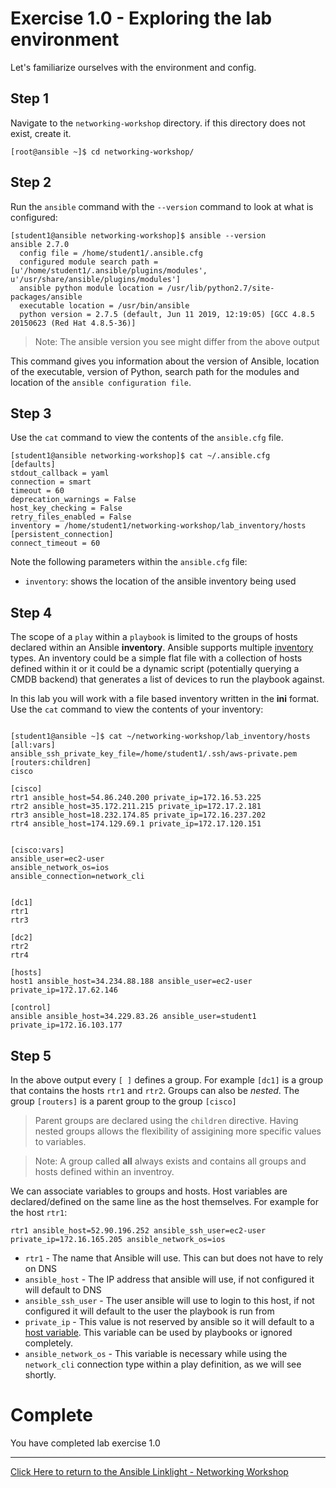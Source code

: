 # Exercise 1.0 - Exploring the lab environment

Let's familiarize ourselves with the environment and config.

## Step 1

Navigate to the `networking-workshop` directory.  if this directory does not exist, create it.


```
[root@ansible ~]$ cd networking-workshop/
```

## Step 2

Run the `ansible` command with the `--version` command to look at what is configured:


```
[student1@ansible networking-workshop]$ ansible --version
ansible 2.7.0
  config file = /home/student1/.ansible.cfg
  configured module search path = [u'/home/student1/.ansible/plugins/modules', u'/usr/share/ansible/plugins/modules']
  ansible python module location = /usr/lib/python2.7/site-packages/ansible
  executable location = /usr/bin/ansible
  python version = 2.7.5 (default, Jun 11 2019, 12:19:05) [GCC 4.8.5 20150623 (Red Hat 4.8.5-36)]
```

> Note: The ansible version you see might differ from the above output


This command gives you information about the version of Ansible, location of the executable, version of Python, search path for the modules and location of the `ansible configuration file`.

## Step 3

Use the `cat` command to view the contents of the `ansible.cfg` file.

```
[student1@ansible networking-workshop]$ cat ~/.ansible.cfg
[defaults]
stdout_callback = yaml
connection = smart
timeout = 60
deprecation_warnings = False
host_key_checking = False
retry_files_enabled = False
inventory = /home/student1/networking-workshop/lab_inventory/hosts
[persistent_connection]
connect_timeout = 60
```

Note the following parameters within the `ansible.cfg` file:

 - `inventory`: shows the location of the ansible inventory being used

## Step 4

The scope of a `play` within a `playbook` is limited to the groups of hosts declared within an Ansible **inventory**. Ansible supports multiple [inventory](http://docs.ansible.com/ansible/latest/intro_inventory.html) types. An inventory could be a simple flat file with a collection of hosts defined within it or it could be a dynamic script (potentially querying a CMDB backend) that generates a list of devices to run the playbook against.

In this lab you will work with a file based inventory written in the **ini** format. Use the `cat` command to view the contents of your inventory:


```

[student1@ansible ~]$ cat ~/networking-workshop/lab_inventory/hosts
[all:vars]
ansible_ssh_private_key_file=/home/student1/.ssh/aws-private.pem
[routers:children]
cisco

[cisco]
rtr1 ansible_host=54.86.240.200 private_ip=172.16.53.225
rtr2 ansible_host=35.172.211.215 private_ip=172.17.2.181
rtr3 ansible_host=18.232.174.85 private_ip=172.16.237.202
rtr4 ansible_host=174.129.69.1 private_ip=172.17.120.151


[cisco:vars]
ansible_user=ec2-user
ansible_network_os=ios
ansible_connection=network_cli


[dc1]
rtr1
rtr3

[dc2]
rtr2
rtr4

[hosts]
host1 ansible_host=34.234.88.188 ansible_user=ec2-user private_ip=172.17.62.146

[control]
ansible ansible_host=34.229.83.26 ansible_user=student1 private_ip=172.16.103.177
```

## Step 5

In the above output every `[ ]` defines a group. For example `[dc1]` is a group that contains the hosts `rtr1` and `rtr2`. Groups can also be _nested_. The group `[routers]` is a parent group to the group `[cisco]`

> Parent groups are declared using the `children` directive. Having nested groups allows the flexibility of assigining more specific values to variables.


> Note: A group called **all** always exists and contains all groups and hosts defined within an inventroy.


We can associate variables to groups and hosts. Host variables are declared/defined on the same line as the host themselves. For example for the host `rtr1`:

```
rtr1 ansible_host=52.90.196.252 ansible_ssh_user=ec2-user private_ip=172.16.165.205 ansible_network_os=ios

```

 - `rtr1` - The name that Ansible will use.  This can but does not have to rely on DNS
 - `ansible_host` - The IP address that ansible will use, if not configured it will default to DNS
 - `ansible_ssh_user` - The user ansible will use to login to this host, if not configured it will default to the user the playbook is run from
 - `private_ip` - This value is not reserved by ansible so it will default to a [host variable](http://docs.ansible.com/ansible/latest/intro_inventory.html#host-variables).  This variable can be used by playbooks or ignored completely.
- `ansible_network_os` - This variable is necessary while using the `network_cli` connection type within a play definition, as we will see shortly.

# Complete

You have completed lab exercise 1.0

---
[Click Here to return to the Ansible Linklight - Networking Workshop](../../README.md)

<!--stackedit_data:
eyJoaXN0b3J5IjpbLTI4MDA2NTUyMV19
-->